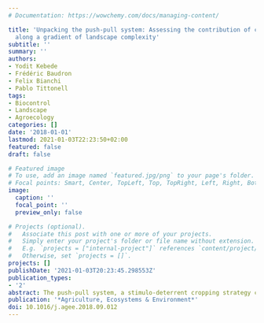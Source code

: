 ```yaml
---
# Documentation: https://wowchemy.com/docs/managing-content/

title: 'Unpacking the push-pull system: Assessing the contribution of companion crops
  along a gradient of landscape complexity'
subtitle: ''
summary: ''
authors:
- Yodit Kebede
- Frédéric Baudron
- Felix Bianchi
- Pablo Tittonell
tags:
- Biocontrol
- Landscape
- Agroecology
categories: []
date: '2018-01-01'
lastmod: 2021-01-03T22:23:50+02:00
featured: false
draft: false

# Featured image
# To use, add an image named `featured.jpg/png` to your page's folder.
# Focal points: Smart, Center, TopLeft, Top, TopRight, Left, Right, BottomLeft, Bottom, BottomRight.
image:
  caption: ''
  focal_point: ''
  preview_only: false

# Projects (optional).
#   Associate this post with one or more of your projects.
#   Simply enter your project's folder or file name without extension.
#   E.g. `projects = ["internal-project"]` references `content/project/deep-learning/index.md`.
#   Otherwise, set `projects = []`.
projects: []
publishDate: '2021-01-03T20:23:45.298553Z'
publication_types:
- '2'
abstract: The push-pull system, a stimulo-deterrent cropping strategy consisting of intercropping cereals with herbaceous legumes and surrounded by fodder grasses, is presented as a promising crop diversification strategy for small- holder farmers in Africa as it may contribute to maize stemborer Busseola fusca (Fuller) suppression, while improving soil fertility and providing feed for livestock. The push-pull system has often been assessed at plot level and as a package (e.g., Maize+Desmodium+Napier grass). However, it is unclear how the system per- forms in different landscape settings or when companion crops are changed to better meet household needs. Here we evaluate the potential of the push-pull system to suppress maize stemborer infestations in three landscapes in the Rift Valley region of Ethiopia along a gradient of landscape complexity. Within each landscape, experimental plots were established on four representative smallholder farms. At each farm we used a split-plot factorial design with main plots surrounded or not by Napier grass, and subplots consisting of sole maize, maize- bean or maize-Desmodium. We assessed stemborer infestation level and maize grain and stover yields during two years, as well as natural enemies abundance and egg predation at two maize development stages in the second year. In the simple landscape, which was dominated by maize, all treatments had high stemborer infestation levels, irrespective of within-field crop diversity; the presence of Napier grass was associated with higher pre- dator abundance, while egg predation rates were the highest in the maize-bean intercrop. In the intermediate complexity landscape, subplots with sole maize had higher stemborer infestation levels compared to maize-bean or maize-Desmodium. In the complex landscape, infestation levels were low in all treatments. However, none of these effects led to significant differences in maize grain and stover yields among treatments in any of the landscapes. The benefits of the push-pull system accrued from the companion crops (bean, Desmodium and Napier), rather than from stemborer suppression per se. Our findings highlight the importance of the surrounding landscape in mediating the performance of the push-pull system, provide new insights on the contribution of the different components of push-pull system and can guide the design of ecologically intensive agroecosystems. 1.
publication: '*Agriculture, Ecosystems & Environment*'
doi: 10.1016/j.agee.2018.09.012
---
```

